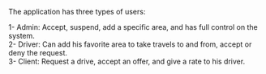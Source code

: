 The application has three types of users:

1- Admin: Accept, suspend, add a specific area, and has full control on the system.                                                                                        
2- Driver: Can add his favorite area to take travels to and from, accept or deny the request.                                                                              
3- Client: Request a drive, accept an offer, and give a rate to his driver.                                                                                                
